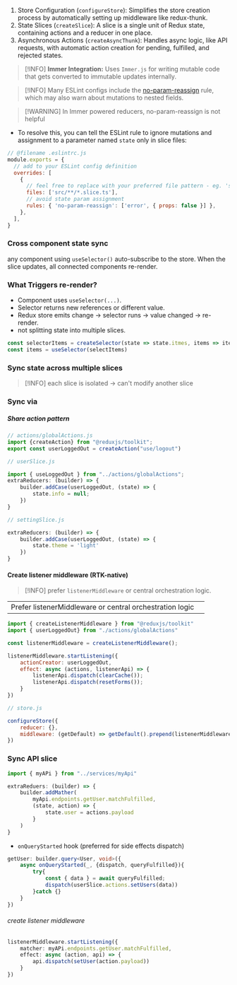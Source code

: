 1. Store Configuration (`configureStore`): Simplifies the store creation process by automatically setting up middleware like redux-thunk.
2. State Slices (`createSlice`): A slice is a single unit of Redux state, containing actions and a reducer in one place.
3. Asynchronous Actions (`createAsyncThunk`): Handles async logic, like API requests, with automatic action creation for pending, fulfilled, and rejected states.

> [!INFO] **Immer Integration:** Uses `Immer.js` for writing mutable code that gets converted to immutable updates internally.

> [!INFO] Many ESLint configs include the [no-param-reassign](https://eslint.org/docs/rules/no-param-reassign) rule, which may also warn about mutations to nested fields. 

> [!WARNING] In Immer powered reducers, no-param-reassign is not helpful
- To resolve this, you can tell the ESLint rule to ignore mutations and assignment to a parameter named `state` only in slice files:
```js
// @filename .eslintrc.js
module.exports = {
  // add to your ESLint config definition
  overrides: [
    {
      // feel free to replace with your preferred file pattern - eg. 'src/**/*Slice.ts'
      files: ['src/**/*.slice.ts'],
      // avoid state param assignment
      rules: { 'no-param-reassign': ['error', { props: false }] },
    },
  ],
}

```

### Cross component state sync
any component using `useSelector()` auto-subscribe to the store. When the slice updates, all connected components re-render.

### What Triggers re-render?
- Component uses `useSelector(...)`.
- Selector returns new references or different value.
- Redux store emits change -> selector runs -> value changed -> re-render.
- not splitting state into multiple slices.

```js
const selectorItems = createSelector(state => state.itmes, items => items)
const items = useSelector(selectItems)
```

### Sync state across multiple slices

> [!INFO] each slice is isolated -> can't modify another slice

### Sync via

##### Share action pattern
```js
// actions/globalActions.js
import {createAction} from "@reduxjs/toolkit";
export const userLoggedOut = createAction("use/logout")
```

```js
// userSlice.js

import { useLoggedOut } from "../actions/globalActions";
extraReducers: (builder) => {
	builder.addCase(userLoggedOut, (state) => {
		state.info = null;
	})
}

```

```js
// settingSlice.js

extraReducers: (builder) => {
	builder.addCase(userLoggedOut, (state) => {
		state.theme = 'light'
	})
}

```

#### Create listener middleware (RTK-native)
> [!INFO] prefer `listenerMiddleware` or central orchestration logic.

|                                                          |     |
| -------------------------------------------------------- | --- |
| Prefer listenerMiddleware or central orchestration logic |     |

```js
import { createListenerMiddleware } from "@reduxjs/toolkit"
import { userLoggedOut} from "./actions/globalActions"

const listenerMiddleware = createListenerMiddleware();

listenerMiddleware.startListening({
	actionCreator: userLoggedOut,
	effect: async (actions, listenerApi) => {
		listenerApi.dispatch(clearCache());
		listenerApi.dispatch(resetForms());
	}
})

```

```js
// store.js

configureStore({
	reducer: {},
	middleware: (getDefault) => getDefault().prepend(listenerMiddleware.middleware)
})

```

### Sync API slice

```js
import { myAPi } from "../services/myApi"

extraReduers: (builder) => {
	builder.addMather(
		myApi.endpoints.getUser.matchFulfilled,
		(state, action) => {
			state.user = actions.payload
		}
	)
}

```

- `onQueryStarted` hook (preferred for side effects dispatch)
```ts
getUser: builder.query<User, void>({
	async onQueryStarted(_, {dispatch, queryFulfilled}){
		try{
			const { data } = await queryFulfilled;
			dispatch(userSlice.actions.setUsers(data))
		}catch {}
	}
})

```

###### create listener middleware
```ts
listenerMiddleware.startListening({
	matcher: myAPi.endpoints.getUser.matchFulfilled,
	effect: async (action, api) => {
		api.dispatch(setUser(action.payload))
	}
})

```
